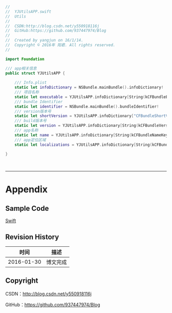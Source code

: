 ```swift
//
//  YJUtilsAPP.swift
//  Utils
//
//  CSDN:http://blog.csdn.net/y550918116j
//  GitHub:https://github.com/937447974/Blog
//
//  Created by yangjun on 16/1/14.
//  Copyright © 2016年 阳君. All rights reserved.
//

import Foundation

/// app相关信息
public struct YJUtilsAPP {
    
    /// Info.plist
    static let infoDictionary = NSBundle.mainBundle().infoDictionary!
    /// 项目名称
    static let executable = YJUtilsAPP.infoDictionary[String(kCFBundleExecutableKey)]
    /// bundle Identifier
    static let identifier = NSBundle.mainBundle().bundleIdentifier!
    /// version版本号
    static let shortVersion = YJUtilsAPP.infoDictionary["CFBundleShortVersionString"]
    /// build版本号
    static let version = YJUtilsAPP.infoDictionary[String(kCFBundleVersionKey)]
    /// app名称
    static let name = YJUtilsAPP.infoDictionary[String(kCFBundleNameKey)]
    /// app定位区域
    static let localizations = YJUtilsAPP.infoDictionary[String(kCFBundleLocalizationsKey)]
    
}
```

&#160;

----------

# Appendix

## Sample Code

[Swift](https://github.com/937447974/Swift)

## Revision History

| 时间 | 描述 |
| ---- | ---- |
| 2016-01-30 | 博文完成 |

## Copyright

CSDN：http://blog.csdn.net/y550918116j

GitHub：https://github.com/937447974/Blog